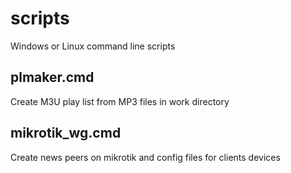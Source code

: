 # scripts
Windows or Linux command line scripts

## plmaker.cmd
Create M3U play list from MP3 files in work directory

## mikrotik_wg.cmd
Create news peers on mikrotik and config files for clients devices

